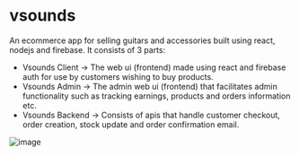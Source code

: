 # vsounds
An ecommerce app for selling guitars and accessories built using react, nodejs and firebase. It consists of 3 parts:
- Vsounds Client -> The web ui (frontend) made using react and firebase auth for use by customers wishing to buy products.
- Vsounds Admin -> The admin web ui (frontend) that facilitates admin functionality such as tracking earnings, products and orders information etc.
- Vsounds Backend -> Consists of apis that handle customer checkout, order creation, stock update and order confirmation email.

![image](https://github.com/DKTOMZ/vsounds/assets/34268971/8ec2a115-a03c-469c-85df-44738ab20233)
